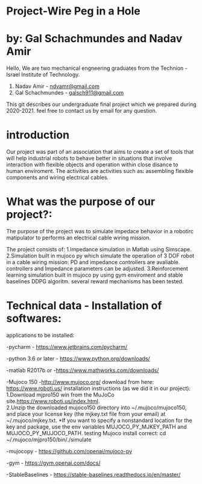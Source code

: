 # Project-Wire Peg in a Hole 
# by: Gal Schachmundes and Nadav Amir

Hello,
We are two mechanical engneering graduates from the Technion - Israel Institute of Technology.
1. Nadav Amir - ndvamr@gmail.com
2. Gal Schachmundes - galsch911@gmail.com 

This git describes our undergraduate final project which we prepared during 2020-2021. 
feel free to contact us by email for any question.

# introduction
Our project was part of an association that aims to create a set of tools that will help industrial robots to behave better in situations that involve interaction with flexible objects and operation within close disance to human enviroment.
The activities are activities such as: assembling flexible components and wiring electrical cables.

# What was the purpose of our project?:
The purpose of the project was to simulate impedace behavior in a robotirc matipulator to performs an electrical cable wiring mission.

The project consists of:
1.Impedance simulation in Matlab using Simscape.
2.Simulation built in mujoco py which simulate the operation of 3 DOF robot in a cable wiring mission: PD and impedance controllers are avaliable. controllers and Impedance parameters can be adjusted.
3.Reinforcement learning simulation built in mujoco py using gym enviroment and stable baselines DDPG algoritm. several reward mechanisms has been tested.  


# Technical data - Installation of softwares:

applications to be installed:

-pycharm - https://www.jetbrains.com/pycharm/

-python 3.6 or later - https://www.python.org/downloads/

-matlab R2017b or  -https://www.mathworks.com/downloads/

-Mujoco 150 -http://www.mujoco.org/
    download from here: https://www.roboti.us/
    installation instructions (as we did it in our project):   
    1.Download mjpro150 win from the MuJoCo site.https://www.roboti.us/index.html.   
    2.Unzip the downloaded mujoco150 directory into ~/.mujoco/mujoco150, and place your license key (the mjkey.txt file         from your email) at ~/.mujoco/mjkey.txt.
        *If you want to specify a nonstandard location for the key and package, use the env variables MUJOCO_PY_MJKEY_PATH          and MUJOCO_PY_MUJOCO_PATH.
         testing Mujoco install correct: cd ~/.mujoco/mjpro150/bin/./simulate
        
 -mujocopy - https://github.com/openai/mujoco-py

-gym - https://gym.openai.com/docs/

-StableBaselines - https://stable-baselines.readthedocs.io/en/master/
